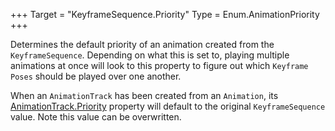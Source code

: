 +++
Target = "KeyframeSequence.Priority"
Type = Enum.AnimationPriority
+++

Determines the default priority of an animation created from the `KeyframeSequence`. Depending on what this is set to, playing multiple animations at once will look to this property to figure out which `Keyframe` `Poses` should be played over one another.When an `AnimationTrack` has been created from an `Animation`, its [AnimationTrack.Priority](https://developer.roblox.com/api-reference/property/AnimationTrack/Priority) property will default to the original `KeyframeSequence` value. Note this value can be overwritten.